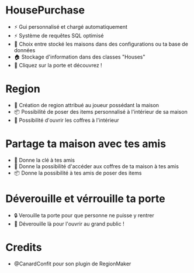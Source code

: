 # HousePurchase

* ⚡ Gui personnalisé et chargé automatiquement
* ⚡ Système de requêtes SQL optimisé
* 📁 Choix entre stocké les maisons dans des configurations ou ta base de données
* 🏠 Stockage d'information dans des classes "Houses"
* 🚪 Cliquez sur la porte et découvrez !

# Region

* 🏴󠁳󠁬󠁷󠁿 Création de region attribué au joueur possédant la maison
* 📦 Possibilité de poser des items personnalisé à l'intérieur de sa maison
* 🧰 Possibilité d'ouvrir les coffres à l'intérieur

# Partage ta maison avec tes amis

* 🔑 Donne la clé à tes amis
* 🧰 Donne la possibilité d'accéder aux coffres de ta maison à tes amis
* 📦 Donne la possibilité à tes amis de poser des items

# Déverouille et vérrouille ta porte

* 🔒 Verouille ta porte pour que personne ne puisse y rentrer
* 🔐 Déverouille là pour l'ouvrir au grand public !

# Credits

* @CanardConfit pour son plugin de RegionMaker
